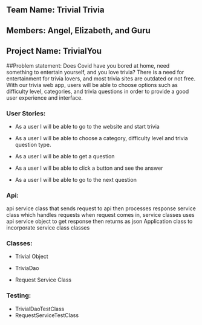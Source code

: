 ## Team Name: Trivial Trivia
## Members: Angel, Elizabeth, and Guru
## Project Name: TrivialYou

##Problem statement:
Does Covid have you bored at home, need something to entertain yourself, and you love trivia? There is a need for entertainment for trivia lovers, and most trivia sites are outdated or not free. With our trivia web app, users will be able to choose options such as difficulty level, categories, and trivia questions in order to provide a good user experience and interface.

### User Stories:
* As a user I will be able to go to the website and start trivia
 
* As a user I will be able to choose a category, difficulty level and trivia question type.
 
* As a user I will be able to get a question
 
* As a user I will be able to click a button and see the answer
 
* As a user I will be able to go to the next question


### Api:
api service class that sends request to api then processes response
service class which handles requests when request comes in, service classes uses api service object to get response then returns as json
Application class to incorporate service class classes
 

### Classes:
* Trivial Object

* TriviaDao

* Request Service Class

  

### Testing:
* TrivialDaoTestClass
* RequestServiceTestClass
    